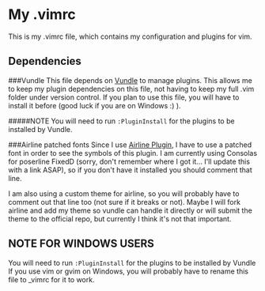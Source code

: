 My .vimrc
=========
This is my .vimrc file, which contains my configuration and plugins for vim.

Dependencies
------------

###Vundle
This file depends on [Vundle](https://github.com/VundleVim/Vundle.vim) to manage
plugins. This allows me to keep my plugin dependencies on this file, not having
to keep my full .vim folder under version control. If you plan to use this file,
you will have to install it before (good luck if you are on Windows :) ).

#####NOTE
You will need to run `:PluginInstall` for the plugins to be installed by Vundle.

###Airline patched fonts
Since I use [Airline Plugin](https://github.com/bling/vim-airline), I have to
use a patched font in order to see the symbols of this plugin. I am currently
using Consolas for poserline FixedD (sorry, don't remember where I got it...
I'll update this with a link ASAP), so if you don't have it installed you should
comment that line.

I am also using a custom theme for airline, so you will probably have to comment
out that line too (not sure if it breaks or not). Maybe I will fork airline and
add my theme so vundle can handle it directly or will submit the theme to the
official repo, but currently I think it's not that important.

NOTE FOR WINDOWS USERS
----------------------
You will need to run `:PluginInstall` for the plugins to be installed by Vundle
If you use vim or gvim on Windows, you will probably have to rename this file
to \_vimrc for it to work.
